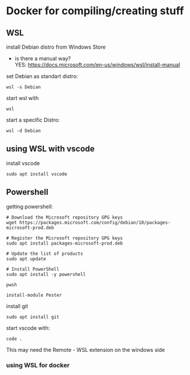 # Docker for compiling/creating stuff
## WSL

install Debian distro from Windows Store 
- is there a manual way?\
  YES: https://docs.microsoft.com/en-us/windows/wsl/install-manual

set Debian as standart distro:
```
wsl -s Debian
```

start wsl with
```
wsl
```

start a specific Distro:
```
wsl -d Debian
```


## using WSL with vscode

install vscode
```
sudo apt install vscode
```

## Powershell

getting powershell:

```
# Download the Microsoft repository GPG keys
wget https://packages.microsoft.com/config/debian/10/packages-microsoft-prod.deb

# Register the Microsoft repository GPG keys
sudo apt install packages-microsoft-prod.deb

# Update the list of products
sudo apt update

# Install PowerShell
sudo apt install -y powershell

pwsh

install-module Pester
```

install git
```
sudo apt install git
```

start vscode with:
```
code .
```
This may need the Remote - WSL extension on the windows side
### using WSL for docker